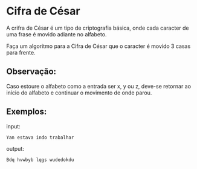 # Cifra de César

A crifra de César é um tipo de criptografia básica, onde cada caracter de uma frase é movido adiante no alfabeto.

Faça um algoritmo para a Cifra de César que o caracter é movido 3 casas para frente.

## Observação:
Caso estoure o alfabeto como a entrada ser x, y ou z, deve-se retornar ao início do alfabeto e continuar o movimento de onde parou.

## Exemplos:
input: 
```zh
Yan estava indo trabalhar
```

output:
```zh
Bdq hvwbyb lqgs wudedokdu
```
